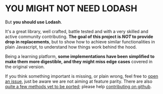 # YOU MIGHT NOT NEED **LODASH**

But **you should use Lodash**.

It's a great library, well crafted, battle tested and with a very skilled and active community contributing. **The goal of this project is _NOT_ to provide drop in replacements**, but to show how to achieve similar functionalities in plain Javascript, to understand how things work behind the hood.

Being a learning platform, **some implementations have been simplified to make them more digestible, and they might miss edge cases** covered in the original version.

If you think something important is missing, or plain wrong, feel free to [open an issue](https://github.com/cedmax/youmightnotneed/issues), just be aware we are not aiming at feature parity. There are also [quite a few methods yet to be ported](/lodash/missing); please help [contributing on github](https://github.com/cedmax/youmightnotneed/blob/master/src/content/how-to-contribute.md).

